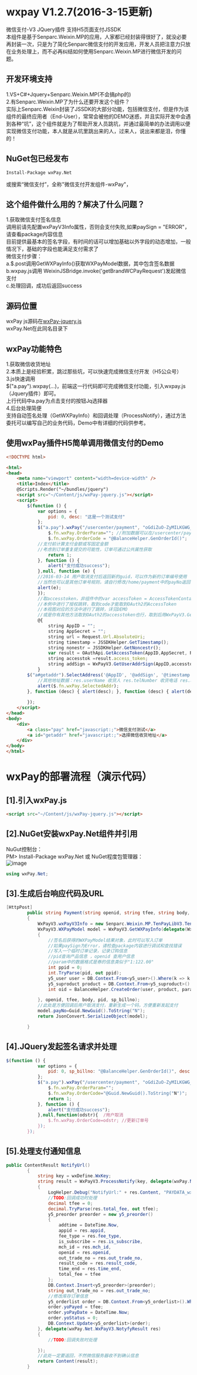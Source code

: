 # wxpay V1.2.7(2016-3-15更新)
微信支付-V3 JQuery插件 支持H5页面支付JSSDK<br />
本组件是基于Senparc.Weixin.MP的应用，人家都已经封装得很好了，就没必要再封装一次，只是为了简化Senparc微信支付的开发应用，开发人员把注意力只放在业务处理上，而不必再纠结如何使用Senparc.Weixin.MP进行微信开发的问题。
## 开发环境支持
1.VS+C#+Jquery+Senparc.Weixin.MP(不会搞php的)<br />
2.有Senparc.Weixin.MP了为什么还要开发这个组件？<br />
  实际上Senparc.Weixin封装了JSSDK的大部分功能，包括微信支付，但是作为该组件的最终应用者（End-User），常常会被他的DEMO迷惑，并且实际开发中会遇到各种“坑”，这个组件就是为了帮助开发人员跳坑，并通过最简单的办法调用以便实现微信支付功能，本人就是从坑里跳出来的人，过来人，说出来都是泪，你懂的！
## NuGet包已经发布
```nuget
Install-Package wxPay.Net
```
或搜索“微信支付”，全称"微信支付开发组件-wxPay"，
## 这个组件做什么用的？解决了什么问题？
1.获取微信支付签名信息<br />
    调用前请先配置wxPayV3Info属性，否则会支付失败,如果paySign = "ERROR"，请查看package内容信息<br />
    目前提供最基本的签名字段，有时间的话可以增加基础以外字段的动态增加，一般情况下，基础的字段也能满足支付需求了<br />
    微信支付步骤：<br />
    a.$.post调用GetWXPayInfo()获取WXPayModel数据，其中包含签名数据<br />
    b.wxpay.js调用 WeixinJSBridge.invoke('getBrandWCPayRequest')发起微信支付<br />
    c.处理回调，成功后返回success<br />
## 源码位置
  wxPay js源码在[wxPay-jquery.js](https://github.com/szoliver/wxpay/blob/master/WebApp/Scripts/wxPay-jquery.js)<br />
  wxPay.Net在此同名目录下<br />
## wxPay功能特色
   1.获取微信收货地址<br />
   2.本质上是经验积累，跳过那些坑，可以快速完成微信支付开发（H5公众号）<br />
   3.js快速调用<br />
   $("a.pay").wxpay(...)，前端这一行代码即可完成微信支付功能，引入wxpay.js（Jquery插件）即可。<br />
   上行代码中a.pay为点击支付的按钮Jq选择器 <br />
   4.后台处理简便<br />
   支持自动签名处理（GetWXPayInfo）和回调处理（ProcessNotify），通过方法委托可以编写自己的业务代码，Demo中有详细的代码供参考。<br />
   
## 使用wxPay插件H5简单调用微信支付的Demo
```html
<!DOCTYPE html>

<html>
<head>
    <meta name="viewport" content="width=device-width" />
    <title>Index</title>
    @Scripts.Render("~/bundles/jquery")
    <script src="~/Content/js/wxPay-jquery.js"></script>
    <script>
        $(function () {
            var options = {
                pid: 0, desc: "这是一个测试支付"
            };
            $("a.pay").wxPay("/usercenter/payment", "oGdiZuO-ZyMILKGWG_5ZXC6rSSoE", options, function () {
                $.fn.wxPay.OrderParam=""; //附加数据可以在/usercenter/payment中处理
				$.fn.wxPay.OrderCode = "@BalanceHelper.GenOrderId()";
            //支付前计算支付金额或写固定金额
            //考虑到订单重复提交的可能性，订单可通过公共属性获取
                return 1;
            }, function () {
                alert("支付成功success");
            },null, function (e) {
            //2016-03-14 用户取消支付后返回新的guid，可以作为新的订单编号使用
            //当然也可以是其他订单号规则，请自行修改/home/payment中的payNo返回值
            alert(e);
			});
            //取accesstoken，非组件中的var accessToken = AccessTokenContainer.TryGetAccessToken(appId, appSecret);，切记切记！！
            //本例中进行了授权跳转，取到code才能取到OAuth2的AccessToken
            //本视图对应的方法中进行了跳转，详见DEMO
            //或是你有其他方法取到OAuth2的accesstoken也行，取到后用WxPayV3.GetUserAddrSign签名，得到addSign才是关键
            @{
                string AppID = "";
                string AppSecret = "";
                string url = Request.Url.AbsoluteUri;
                string timestamp = JSSDKHelper.GetTimestamp();
                string nonestr = JSSDKHelper.GetNoncestr();
                var result = OAuthApi.GetAccessToken(AppID,AppSecret, Request.QueryString["code"]);
                string accesstok =result.access_token;
                string addSign = WxPayV3.GetUserAddrSign(AppID,accesstok, nonestr, timestamp, url);
            }        
        $("a#getaddr").SelectAddress('@AppID', '@addSign', '@timestamp', '@nonestr', function (res) {
            //其他地址数据：res.userName 收货人 res.telNumber 收货电话 res.addressPostalCode 邮编 res.nationalCode 国家码 
            alert($.fn.wxPay.SelectedAddr);
        }, function (desc) { alert(desc); }, function (desc) { alert(desc); });
        
        });
    </script>
</head>
<body>
    <div>
        <a class="pay" href="javascript:;">微信支付测试</a>
        <a id="getaddr" href="javascript:;">选择微信收货地址</a>
    </div>
</body>
</html>
```
# wxPay的部署流程（演示代码）
## [1].引入wxPay.js 
```html
<script src="~/Content/js/wxPay-jquery.js"></script>
```
## [2].NuGet安装wxPay.Net组件并引用
NuGut控制台：<br /> PM> Install-Package wxPay.Net
 或
NuGet程度包管理器：<br />
![image](https://github.com/szoliver/wxpay/blob/master/WebApp/Content/wxpay_nugut.png)
 ```c#
 using wxPay.Net;
 ```
## [3].生成后台响应代码及URL
```C#
[HttpPost]
        public string Payment(string openid, string tfee, string body, string pid, string param, string sp_billno)
        {
            WxPayV3.wxPayV3Info = new Senparc.Weixin.MP.TenPayLibV3.TenPayV3Info("wx7******983da2d8e4", wxDefine.appsecret, wxDefine.MchId, wxDefine.WxKey, wxDefine.PayNotifyUrl);
            WxPayV3.WXPayModel model = WxPayV3.GetWXPayInfo(delegate(WxPayV3.WXPayModel wm)
            {
                //签名后获得的WXPayModel结果对象，此时可以写入订单
                //如果paySign为Error，请检查package内容进行调试和查找错误
                //写入一个临时订单记录，记录订购信息
                //pid查询产品信息 ，openid 查用户信息
                //param中的数据格式是券的信息类似于"1:122.00"
                int ppid = 0;
                int.TryParse(pid, out ppid);
                y5_user user = DB.Context.From<y5_user>().Where(k => k.yuWXid == openid).First();
                y5_suproduct product = DB.Context.From<y5_suproduct>().Where(k => k.id == ppid).First();
                int oid = BalanceHelper.CreateOrder(user, product, param, sp_billno, tfee, -1);

            }, openid, tfee, body, pid, sp_billno);
            //此处是方便回调后用户取消支付，重新生成一个码，方便重新发起支付
            model.payNo=Guid.NewGuid().ToString("N");
            return JsonConvert.SerializeObject(model);

        }
```
## [4].JQuery发起签名请求并处理
```javascript
$(function () {
            var options = {
                pid: 0, sp_billno: "@BalanceHelper.GenOrderId()", desc: "这是一个测试支付"
            };
            $("a.pay").wxPay("/usercenter/payment", "oGdiZuO-ZyMILKGWG_5ZXC6rSSoE", options, function () {
                $.fn.wxPay.OrderParam="";
                $.fn.wxPay.OrderCode="@Guid.NewGuid().ToString("N")";
                return 1;
            }, function () {
                alert("支付成功success");
            },null,function(odstr){  /用户取消
                $.fn.wxPay.OrderCode=odstr; //更新订单号
            });
        });
```
## [5].处理支付通知信息
```c#
public ContentResult NotifyUrl()
        {
            string key = wxDefine.WxKey;
            string result = WxPayV3.ProcessNotify(key, delegate(wxPay.Net.WxPayV3.NotyfyResult res)
            {
                LogHelper.Debug("NotifyUrl:" + res.Content, "PAYDATA_wx");
                //TODO:回调成功时处理
                decimal tfee = 0;
                decimal.TryParse(res.total_fee, out tfee);
                y5_preorder preorder = new y5_preorder()
                {
                    addtime = DateTime.Now,
                    appid = res.appid,
                    fee_type = res.fee_type,
                    is_subscribe = res.is_subscribe,
                    mch_id = res.mch_id,
                    openid = res.openid,
                    out_trade_no = res.out_trade_no,
                    result_code = res.result_code,
                    time_end = res.time_end,
                    total_fee = tfee
                };
                DB.Context.Insert<y5_preorder>(preorder);
                string out_trade_no = res.out_trade_no;
                //修改库存订单信息
                y5_orderlist order = DB.Context.From<y5_orderlist>().Where(k => k.yoOrderCode == out_trade_no).First();
                order.yoPayed = tfee;
                order.yoPayDate = DateTime.Now;
                order.yoStatus = 0;
                DB.Context.Update<y5_orderlist>(order);
            }, delegate(wxPay.Net.WxPayV3.NotyfyResult res)
            {
                //TODO:回调失败时处理

            });
            //此处一定要返回，不然微信服务器收不到确认信息
            return Content(result);
        }
```
